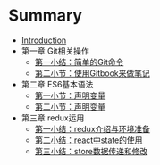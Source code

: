 # Summary

* [Introduction](README.md)
* 第一章 Git相关操作
  - [第一小结：简单的Git命令](./Git/githandle.md)
  - [第二小节：使用Gitbook来做笔记](./Git/gitbook.md)
* 第二章 ES6基本语法
  - [第一小节：声明变量](./es6/es_var.md)
  - [第二小节：声明变量](./es6/es_fun.md)
* 第三章 redux运用
  - [第一小结：redux介绍与环境准备](./redux/redux_start.md)
  - [第二小结：react中state的使用](./redux/redux_state.md)
  - [第三小结：store数据传递和修改](./redux/redux_store.md)
